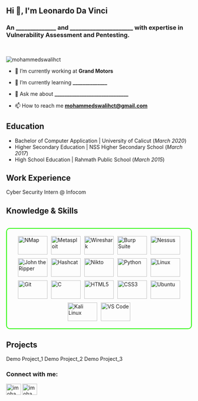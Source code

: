 <h2 align="left">Hi 👋, I'm Leonardo Da Vinci</h2>
<h3 align="left">An ______________ and ______________________ with expertise in Vulnerability Assessment and Pentesting.</h3>
<br>
<p align="left"> <img src="https://komarev.com/ghpvc/?username=mohammedswalihct&label=Profile%20views&color=0e75b6&style=flat" alt="mohammedswalihct" /> </p>

- 🔭 I’m currently working at **Grand Motors**

- 🌱 I’m currently learning **______________**

- 💬 Ask me about **______________________________**

- 📫 How to reach me **mohammedswalihct@gmail.com**

## Education
- Bachelor of Computer Application | University of Calicut (_March 2020_)
- Higher Secondary Education | NSS Higher Secondary School (_March 2017_)
- High School Education | Rahmath Public School (_March 2015_)

## Work Experience
Cyber Security Intern @ Infocom

<h2 id="knowledge_skills" align=''> Knowledge & Skills </h2>
<br>
<div style="border: 2px solid #22F700; border-radius: 10px; padding: 20px; margin-bottom: 20px;">
<div align="left" style="display: flex; flex-wrap: wrap; justify-content: center; gap: 10px;">

<img src="https://github.com/mohammedswalihct/my_portfolio/blob/f6610a38921ad93cac211f8b14d0a39d57ac17a2/Image/Icons/NMap.png" alt="NMap" width="80" height="50" />

<img src="https://img.shields.io/badge/Metasploit-008C8C?style=for-the-badge&logo=metasploit&color=000000" alt="Metasploit" width="80" height="50"/>

<img src="https://img.shields.io/badge/Wireshark-009639?style=for-the-badge&logo=wireshark&color=000000" alt="Wireshark" width="80" height="50"/>

<img src="https://img.shields.io/badge/Burp_Suite-FF6633?style=for-the-badge&logo=burp-suite&color=000000" alt="Burp Suite" width="80" height="50"/>

<img src="https://img.shields.io/badge/Nessus-007ACC?style=for-the-badge&logo=nessus&color=000000" alt="Nessus" width="80" height="50"/>

<img src="https://img.shields.io/badge/John_the_Ripper-007ACC?style=for-the-badge&logo=john-the-ripper&color=000000" alt="John the Ripper" width="80" height="50"/>

<img src="https://img.shields.io/badge/Hashcat-007ACC?style=for-the-badge&logo=hashcat&color=000000" alt="Hashcat" width="80" height="50"/>

<img src="https://img.shields.io/badge/Nikto-007ACC?style=for-the-badge&logo=nikto&color=000000" alt="Nikto" width="80" height="50"/>
      
<img src="https://img.shields.io/badge/Python-3776AB?style=for-the-badge&logo=python&color=000000" alt="Python" width="80" height="50"/>

<img src="https://img.shields.io/badge/Linux-FCC624?style=for-the-badge&logo=linux&color=000000" alt="Linux" width="80" height="50"/>

<img src="https://img.shields.io/badge/Git-F05032?style=for-the-badge&logo=git&color=000000" alt="Git" width="80" height="50"/>

<img src="https://img.shields.io/badge/C-00599C?style=for-the-badge&logo=c&color=000000" alt="C" width="80" height="50"/>

<img src="https://img.shields.io/badge/HTML5-5D4B6C?style=for-the-badge&logo=html5&color=000000" alt="HTML5" width="80" height="50"/>

<img src="https://img.shields.io/badge/CSS3-2965F1?style=for-the-badge&logo=css3&color=000000" alt="CSS3" width="80" height="50"/>

<img src="https://img.shields.io/badge/Ubuntu-E95420?style=for-the-badge&logo=ubuntu&color=000000" alt="Ubuntu" width="80" height="50"/>

<img src="https://img.shields.io/badge/Kali_Linux-557C94?style=for-the-badge&logo=kali-linux&color=000000" alt="Kali Linux" width="80" height="50"/>

<img src="https://img.shields.io/badge/VS_Code-007ACC?style=for-the-badge&logo=visual-studio-code&color=000000" alt="VS Code" width="80" height="50"/>
</div>
</div>


## Projects
Demo Project_1
Demo Project_2
Demo Project_3

<h3 align="left">Connect with me:</h3>
<p align="left">
<a href="https://linkedin.com/in/imohammedswalih" target="blank"><img align="center" src="https://raw.githubusercontent.com/rahuldkjain/github-profile-readme-generator/master/src/images/icons/Social/linked-in-alt.svg" alt="imohammedswalih" height="30" width="40" /></a>
<a href="https://twitter.com/imohammedswalih" target="blank"><img align="center" src="https://raw.githubusercontent.com/rahuldkjain/github-profile-readme-generator/master/src/images/icons/Social/twitter.svg" alt="imohammedswalih" height="30" width="40" /></a>
</p>

